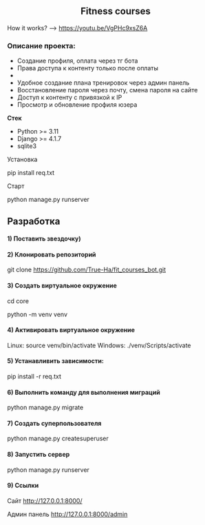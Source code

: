 <h2 align="center">Fitness courses</h2>

How it works?  --> https://youtu.be/VgPHc9xsZ6A

### Описание проекта:
- Создание профиля, оплата через тг бота
- Права доступа к контенту только после оплаты
-
- Удобное создание плана тренировок через админ панель
- Восстановление пароля через почту, смена пароля на сайте
- Доступ к контенту с привязкой к IP
- Просмотр и обновление профиля юзера


**Стек**
- Python >= 3.11
- Django >= 4.1.7
- sqlite3

Установка

pip install req.txt

Старт

python manage.py runserver

## Разработка
#### 1) Поставить звездочку)
#### 2) Клонировать репозиторий
git clone https://github.com/True-Ha/fit_courses_bot.git

#### 3) Создать виртуальное окружение
cd core

python -m venv venv
#### 4) Активировать виртуальное окружение
Linux:
source venv/bin/activate
Windows:
./venv/Scripts/activate
#### 5) Устанавливить зависимости:
pip install -r req.txt
#### 6) Выполнить команду для выполнения миграций
python manage.py migrate
#### 7) Создать суперпользователя
python manage.py createsuperuser
#### 8) Запустить сервер
python manage.py runserver
#### 9) Ссылки
Сайт http://127.0.0.1:8000/

Админ панель http://127.0.0.1:8000/admin

